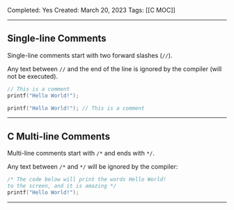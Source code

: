 Completed: Yes
Created: March 20, 2023
Tags: [[C MOC]]

---
## Single-line Comments

Single-line comments start with two forward slashes (`//`).

Any text between `//` and the end of the line is ignored by the compiler (will not be executed).
```C
// This is a comment  
printf("Hello World!");

printf("Hello World!"); // This is a comment
```
---

## C Multi-line Comments

Multi-line comments start with `/*` and ends with `*/`.

Any text between `/*` and `*/` will be ignored by the compiler:
```C
/* The code below will print the words Hello World!  
to the screen, and it is amazing */  
printf("Hello World!");
```

---
